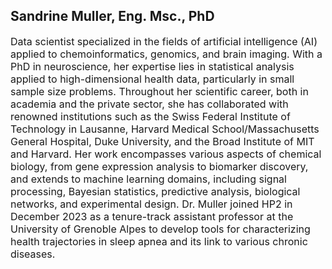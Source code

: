 ## Sandrine Muller, Eng. Msc., PhD
<p style="font-size:16px"> 
Data scientist specialized in the fields of artificial intelligence (AI) applied to chemoinformatics, genomics, and brain imaging.
With a PhD in neuroscience, her expertise lies in statistical analysis applied to high-dimensional health data, particularly in small sample size problems.
Throughout her scientific career, both in academia and the private sector, she has collaborated with renowned institutions such as the Swiss Federal Institute of Technology in Lausanne, Harvard Medical School/Massachusetts General Hospital, Duke University, and the Broad Institute of MIT and Harvard.
Her work encompasses various aspects of chemical biology, from gene expression analysis to biomarker discovery, and extends to machine learning domains, including signal processing, Bayesian statistics, predictive analysis, biological networks, and experimental design.
Dr. Muller joined HP2 in December 2023 as a tenure-track assistant professor at the University of Grenoble Alpes to develop tools for characterizing health trajectories in sleep apnea and its link to various chronic diseases.
